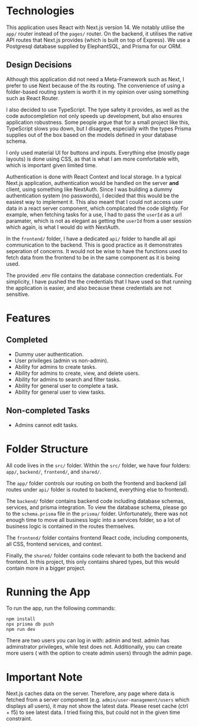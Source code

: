 # Technologies
This application uses React with Next.js version 14. We notably utilise the ```app/``` router instead of the ```pages/``` router. On the backend, it utilises the native API routes that Next.js provides (which is built on top of Express). We use a Postgresql database supplied by ElephantSQL, and Prisma for our ORM.
## Design Decisions
Although this application did not need a Meta-Framework such as Next, I prefer to use Next because of the its routing. The convenience of using a folder-based routing system is worth it in my opinion over using something such as React Router.

I also decided to use TypeScript. The type safety it provides, as well as the code autocompletion not only speeds up development, but also ensures application robustness. Some people argue that for a small project like this, TypeScript slows you down, but I disagree, especially with the types Prisma supplies out of the box based on the models defined in your database schema.

I only used material UI for buttons and inputs. Everything else (mostly page layouts) is done using CSS, as that is what I am more comfortable with, which is important given limited time.

Authentication is done with React Context and local storage. In a typical Next.js application, authentication would be handled on the server **and** client, using something like NextAuth. Since I was building a dummy authentication system (no passwords), I decided that this would be the easiest way to implement it. This also meant that I could not access user data in a react server component, which complicated the code slightly. For example, when fetching tasks for a use, I had to pass the ```userId``` as a url paramater, which is not as elegant as getting the ```userId``` from a user session which again, is what I would do with NextAuth.

In the ```frontend/``` folder, I have a dedicated ```api/``` folder to handle all api communication to the backend. This is good practice as it demonstrates seperation of concerns. It would not be wise to have the functions used to fetch data from the frontend to be in the same component as it is being used.

The provided .env file contains the database connection credentials. For simplicity, I have pushed the the credentials that I have used so that running the application is easier, and also because these credentials are not sensitive.
# Features
## Completed
- Dummy user authentication.
- User privileges (admin vs non-admin).
- Ability for admins to create tasks.
- Ability for admins to create, view, and delete users.
- Ability for admins to search and filter tasks.
- Ability for general user to complete a task.
- Ability for general user to view tasks.
## Non-completed Tasks
- Admins cannot edit tasks.
# Folder Structure
All code lives in the ```src/``` folder. Within the ```src/``` folder, we have four folders: ```app/```, ```backend/```, ```frontend/```, and ```shared/```. 

The ```app/``` folder controls our routing on both the frontend and backend (all routes under ```api/``` folder is routed to backend, everything else to frontend).

The ```backend/``` folder contains backend code including database schemas, services, and prisma integration. To view the database schema, please go to the ```schema.prisma``` file in the ```prisma/``` folder. Unfortunately, there was not enough time to move all business logic into a services folder, so a lot of business logic is contained in the routes themselves.

The ```frontend/``` folder contains frontend React code, including components, all CSS, frontend services, and context.

Finally, the ```shared/``` folder contains code relevant to both the backend and frontend. In this project, this only contains shared types, but this would contain more in a bigger project.
# Running the App
To run the app, run the following commands:
```
npm install
npx prisma db push
npm run dev
```
There are two users you can log in with: admin and test. admin has adminstrator privileges, while test does not. Additionally, you can create more users ( with the option to create admin users) through the admin page.
# Important Note
Next.js caches data on the server. Therefore, any page where data is fetched from a server component (e.g. ```admin/user-management/users``` which displays all users), it may not show the latest data. Please reset cache (ctrl + f5) to see latest data. I tried fixing this, but could not in the given time constraint.
